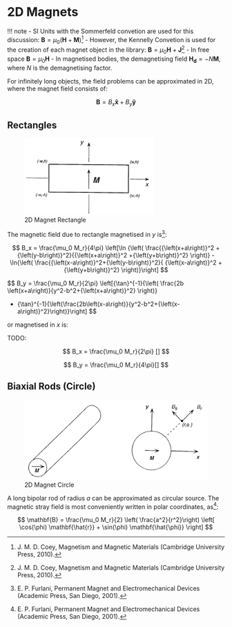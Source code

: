 # 2D Magnets

!!! note
    - SI Units with the Sommerfeld convetion are used for this discussion:
    $\mathbf{B} = \mu_0 \left( \mathbf{H} + \mathbf{M}  \right)$[^1]
    - However, the Kennelly Convetion is used for the creation of each magnet object
    in the library:
    $\mathbf{B} = \mu_0\mathbf{H} + \mathbf{J}$[^1]
    - In free space $\mathbf{B} = \mu_0 \mathbf{H}$
    - In magnetised bodies, the demagnetising field $\mathbf{H_d} = - N \mathbf{M}$,
    where $N$ is the demagnetising factor.

For infinitely long objects, the field problems can be approximated in 2D, where the magnet field consists of:

$$
\mathbf{B} = B_x \mathbf{\hat{x}} + B_y\mathbf{\hat{y}}
$$

## Rectangles

<figure>
    <img src="../../img/rectangle.png" width="300" />
    <figcaption>2D Magnet Rectangle</figcaption>
</figure>

The magnetic field due to rectangle magnetised in $y$ is[^2]:

$$
B_x = \frac{\mu_0 M_r}{4\pi} \left[\ln {\left(
\frac{{\left(x+a\right)}^2 + {\left(y-b\right)}^2}{{\left(x+a\right)}^2
+{\left(y+b\right)}^2}
\right)}
-\ln{\left(
\frac{{\left(x-a\right)}^2+{\left(y-b\right)}^2}{ {\left(x-a\right)}^2 +
{\left(y+b\right)}^2}
\right)}\right]
$$

$$
B_y = \frac{\mu_0 M_r}{2\pi}
\left[{\tan}^{-1}{\left( \frac{2b \left(x+a\right)}{y^2-b^2+{\left(x+a\right)}^2}
\right)}
- {\tan}^{-1}{\left(\frac{2b\left(x-a\right)}{y^2-b^2+{\left(x-a\right)}^2}\right)}\right]
$$

or magnetised in $x$ is:

TODO:

$$
B_x = \frac{\mu_0 M_r}{2\pi} []
$$

$$
B_y = \frac{\mu_0 M_r}{4\pi}[]
$$

## Biaxial Rods (Circle)

<figure>
    <img src="../../img/biaxial_rod.png"/>
    <figcaption>2D Magnet Circle</figcaption>
</figure>

A long bipolar rod of radius $a$ can be approximated as circular source. The magnetic
stray field is most conveniently written in polar coordinates, as[^2]:

$$
\mathbf{B} = \frac{\mu_0 M_r}{2} \left( \frac{a^2}{r^2}\right) \left[
    \cos(\phi) \mathbf{\hat{r}} + \sin(\phi) \mathbf{\hat{\phi}}
     \right]
$$

[^1]: J. M. D. Coey, Magnetism and Magnetic Materials (Cambridge University Press, 2010).
[^2]: E. P. Furlani, Permanent Magnet and Electromechanical Devices (Academic Press, San Diego, 2001).
